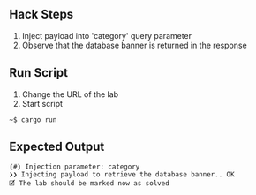 ## Hack Steps

1. Inject payload into 'category' query parameter
2. Observe that the database banner is returned in the response

## Run Script

1. Change the URL of the lab
2. Start script

```
~$ cargo run
```

## Expected Output

```
⦗#⦘ Injection parameter: category
❯❯ Injecting payload to retrieve the database banner.. OK
🗹 The lab should be marked now as solved
```
